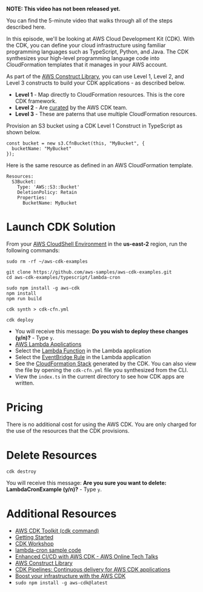 **NOTE: This video has not been released yet.**

You can find the 5-minute video that walks through all of the steps described here. 

In this episode, we'll be looking at AWS Cloud Development Kit (CDK). With the CDK, you can define your cloud infrastructure using familiar programming languages such as TypeScript, Python, and Java. The CDK synthesizes your high-level programming language code into CloudFormation templates that it manages in your AWS account.

As part of the [AWS Construct Library](https://docs.aws.amazon.com/cdk/latest/guide/constructs.html), you can use Level 1, Level 2, and Level 3 constructs to build your CDK applications - as described below. 

* **Level 1** - Map directly to CloudFormation resources. This is the core CDK framework. 
* **Level 2** - Are [curated](https://docs.aws.amazon.com/cdk/api/latest/docs/aws-construct-library.html) by the AWS CDK team. 
* **Level 3** - These are paterns that use multiple CloudFormation resources.

Provision an S3 bucket using a CDK Level 1 Construct in TypeScript as shown below. 
```
const bucket = new s3.CfnBucket(this, "MyBucket", {
  bucketName: "MyBucket"
});
```

Here is the same resource as defined in an AWS CloudFormation template.
```
Resources:
  S3Bucket:
    Type: 'AWS::S3::Bucket'
    DeletionPolicy: Retain
    Properties:
      BucketName: MyBucket
```


# Launch CDK Solution

From your [AWS CloudShell Environment](https://us-east-2.console.aws.amazon.com/cloudshell/home?region=us-east-2#) in the **us-east-2** region, run the following commands: 

```
sudo rm -rf ~/aws-cdk-examples

git clone https://github.com/aws-samples/aws-cdk-examples.git
cd aws-cdk-examples/typescript/lambda-cron

sudo npm install -g aws-cdk
npm install
npm run build

cdk synth > cdk-cfn.yml

cdk deploy
```

* You will receive this message: **Do you wish to deploy these changes (y/n)?** - Type `y`.
* [AWS Lambda Applications](https://us-east-2.console.aws.amazon.com/lambda/home?region=us-east-2#/applications)
* Select the [Lambda Function](https://us-east-2.console.aws.amazon.com/lambda/home?region=us-east-2#/functions) in the Lambda application
* Select the [EventBridge Rule](https://us-east-2.console.aws.amazon.com/events/home?region=us-east-2#/rules) in the Lambda application
* See the [CloudFormation Stack](https://us-east-2.console.aws.amazon.com/cloudformation/home?region=us-east-2#/stacks) generated by the CDK. You can also view the file by opening the `cdk-cfn.yml` file you synthesized from the CLI. 
* View the `index.ts` in the current directory to see how CDK apps are written. 

# Pricing
There is no additional cost for using the AWS CDK. You are only charged for the use of the resources that the CDK provisions. 

# Delete Resources

```
cdk destroy
```

You will receive this message: **Are you sure you want to delete: LambdaCronExample (y/n)?** - Type `y`.

# Additional Resources

* [AWS CDK Toolkit (cdk command)](https://docs.aws.amazon.com/cdk/latest/guide/cli.html)
* [Getting Started](https://docs.aws.amazon.com/cdk/latest/guide/getting_started.html)
* [CDK Workshop](https://cdkworkshop.com/)
* [lambda-cron sample code](https://github.com/aws-samples/aws-cdk-examples/tree/master/typescript/lambda-cron)
* [Enhanced CI/CD with AWS CDK - AWS Online Tech Talks](https://www.youtube.com/watch?v=1ps0Wh19MHQ)
* [AWS Construct Library](https://docs.aws.amazon.com/cdk/latest/guide/constructs.html)
* [CDK Pipelines: Continuous delivery for AWS CDK applications](https://aws.amazon.com/blogs/developer/cdk-pipelines-continuous-delivery-for-aws-cdk-applications/)
* [Boost your infrastructure with the AWS CDK](https://aws.amazon.com/blogs/aws/boost-your-infrastructure-with-cdk/)
* `sudo npm install -g aws-cdk@latest`
